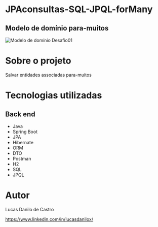 # JPAconsultas-SQL-JPQL-forMany

## Modelo de domínio para-muitos

![Modelo de domínio Desafio01](https://imagizer.imageshack.com/v2/1024x768q70/922/7xjzmt.png)

# Sobre o projeto
Salvar entidades associadas para-muitos

# Tecnologias utilizadas
## Back end

- Java
- Spring Boot
- JPA
- Hibernate
- ORM
- DTO
- Postman
- H2
- SQL
- JPQL

# Autor

Lucas Danilo de Castro

https://www.linkedin.com/in/lucasdanilox/
